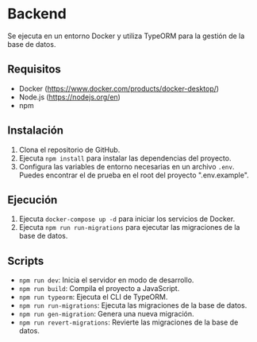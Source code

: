 # Backend

Se ejecuta en un entorno Docker y utiliza TypeORM para la gestión de la base de datos.

## Requisitos

- Docker (https://www.docker.com/products/docker-desktop/)
- Node.js (https://nodejs.org/en)
- npm

## Instalación

1. Clona el repositorio de GitHub.
2. Ejecuta `npm install` para instalar las dependencias del proyecto.
3. Configura las variables de entorno necesarias en un archivo `.env`. Puedes encontrar el de prueba en el root del proyecto ".env.example".

## Ejecución

1. Ejecuta `docker-compose up -d` para iniciar los servicios de Docker.
2. Ejecuta `npm run run-migrations` para ejecutar las migraciones de la base de datos.

## Scripts

- `npm run dev`: Inicia el servidor en modo de desarrollo.
- `npm run build`: Compila el proyecto a JavaScript.
- `npm run typeorm`: Ejecuta el CLI de TypeORM.
- `npm run run-migrations`: Ejecuta las migraciones de la base de datos.
- `npm run gen-migration`: Genera una nueva migración.
- `npm run revert-migrations`: Revierte las migraciones de la base de datos.
